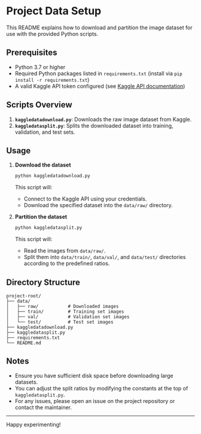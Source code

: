 # Project Data Setup

This README explains how to download and partition the image dataset for use with the provided Python scripts.

## Prerequisites

* Python 3.7 or higher
* Required Python packages listed in `requirements.txt` (install via `pip install -r requirements.txt`)
* A valid Kaggle API token configured (see [Kaggle API documentation](https://github.com/Kaggle/kaggle-api#api-credentials))

## Scripts Overview

1. **`kaggledatadownload.py`**: Downloads the raw image dataset from Kaggle.
2. **`kaggledatasplit.py`**: Splits the downloaded dataset into training, validation, and test sets.

## Usage

1. **Download the dataset**

   ```bash
   python kaggledatadownload.py
   ```

   This script will:

   * Connect to the Kaggle API using your credentials.
   * Download the specified dataset into the `data/raw/` directory.

2. **Partition the dataset**

   ```bash
   python kaggledatasplit.py
   ```

   This script will:

   * Read the images from `data/raw/`.
   * Split them into `data/train/`, `data/val/`, and `data/test/` directories according to the predefined ratios.

## Directory Structure

```
project-root/
├── data/
│   ├── raw/           # Downloaded images
│   ├── train/         # Training set images
│   ├── val/           # Validation set images
│   └── test/          # Test set images
├── kaggledatadownload.py
├── kaggledatasplit.py
├── requirements.txt
└── README.md
```

## Notes

* Ensure you have sufficient disk space before downloading large datasets.
* You can adjust the split ratios by modifying the constants at the top of `kaggledatasplit.py`.
* For any issues, please open an issue on the project repository or contact the maintainer.

---

Happy experimenting!

